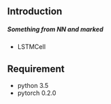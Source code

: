 ## Introduction
##### Something from NN and marked
* LSTMCell

## Requirement
* python 3.5
* pytorch 0.2.0
